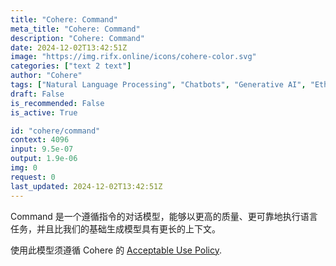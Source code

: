 ```yaml
---
title: "Cohere: Command"
meta_title: "Cohere: Command"
description: "Cohere: Command"
date: 2024-12-02T13:42:51Z
image: "https://img.rifx.online/icons/cohere-color.svg"
categories: ["text 2 text"]
author: "Cohere"
tags: ["Natural Language Processing", "Chatbots", "Generative AI", "Ethics", "Programming/Scripting"]
draft: False
is_recommended: False
is_active: True

id: "cohere/command"
context: 4096
input: 9.5e-07
output: 1.9e-06
img: 0
request: 0
last_updated: 2024-12-02T13:42:51Z
---
```


Command 是一个遵循指令的对话模型，能够以更高的质量、更可靠地执行语言任务，并且比我们的基础生成模型具有更长的上下文。

使用此模型须遵循 Cohere 的 [Acceptable Use Policy](https://docs.cohere.com/docs/c4ai-acceptable-use-policy).


